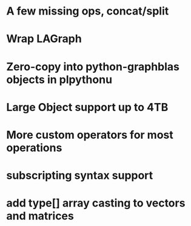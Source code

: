 
# A few missing ops, concat/split

# Wrap LAGraph

# Zero-copy into python-graphblas objects in plpythonu

# Large Object support up to 4TB

# More custom operators for most operations

# subscripting syntax support

# add type[] array casting to vectors and matrices
